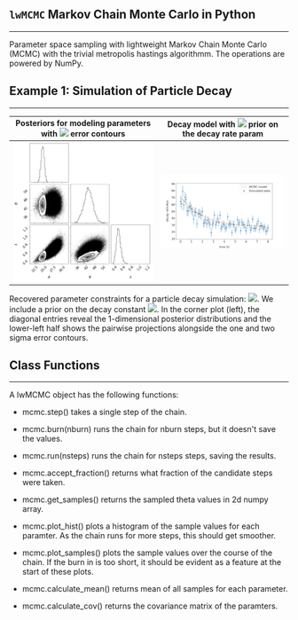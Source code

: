 ## `lwMCMC` Markov Chain Monte Carlo in Python

---

Parameter space sampling with lightweight Markov Chain Monte Carlo (MCMC) with the trivial metropolis hastings algorithmm. The operations are powered by NumPy. 


## Example 1: Simulation of Particle Decay

---

Posteriors for modeling parameters with <img src="https://render.githubusercontent.com/render/math?math=\sigma"> error contours | Decay model with <img src="https://render.githubusercontent.com/render/math?math=\lambda"> prior on the decay rate param
:-------------------------------------------:|:------------------------------:
![](examples/data/corners.png) | ![](examples/data/scatter.png)

Recovered parameter constraints for a particle decay simulation:
<img src="https://render.githubusercontent.com/render/math?math=\R(t) = A + B e^{-\lambda t}">. We include a prior on the 
decay constant <img src="https://render.githubusercontent.com/render/math?math=\lambda">. In the corner plot (left), the diagonal entries reveal the 1-dimensional posterior distributions and the lower-left half shows the pairwise projections alongside the
one and two sigma error contours. 

## Class Functions 

---

A lwMCMC object has the following functions:
        
* mcmc.step() takes a single step of the chain.

* mcmc.burn(nburn) runs the chain for nburn steps, but it doesn't save
            the values.

* mcmc.run(nsteps) runs the chain for nsteps steps, saving the results.

* mcmc.accept_fraction() returns what fraction of the candidate steps
            were taken.

* mcmc.get_samples() returns the sampled theta values in 2d numpy array.
* mcmc.plot_hist() plots a histogram of the sample values for each
            paramter.  As the chain runs for more steps, this should get
            smoother.
        
* mcmc.plot_samples() plots the sample values over the course of the 
            chain.  If the burn in is too short, it should be evident as a
            feature at the start of these plots.
    
* mcmc.calculate_mean() returns mean of all samples for each parameter.
* mcmc.calculate_cov() returns the covariance matrix of the paramters.
